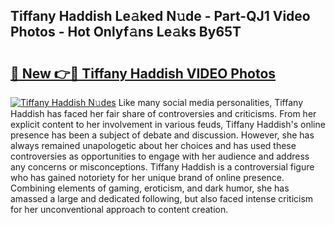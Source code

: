 ## Tiffany Haddish Le𝚊ked N𝚞de - Part-QJ1 Video Photos - Hot Onlyf𝚊ns Le𝚊ks By65T

# <h2><a href="http://ac20708.deff.icu/?id=Tiffany+Haddish">🔗 New 👉🔴 Tiffany Haddish VIDEO Photos</a></h2>

[![Tiffany Haddish N𝚞des](https://i.imgur.com/rIISA9y.gif)](http://ac20708.deff.icu/?id=Tiffany+Haddish)
Like many social media personalities, Tiffany Haddish has faced her fair share of controversies and criticisms. From her explicit content to her involvement in various feuds, Tiffany Haddish's online presence has been a subject of debate and discussion. However, she has always remained unapologetic about her choices and has used these controversies as opportunities to engage with her audience and address any concerns or misconceptions. Tiffany Haddish is a controversial figure who has gained notoriety for her unique brand of online presence. Combining elements of gaming, eroticism, and dark humor, she has amassed a large and dedicated following, but also faced intense criticism for her unconventional approach to content creation.
